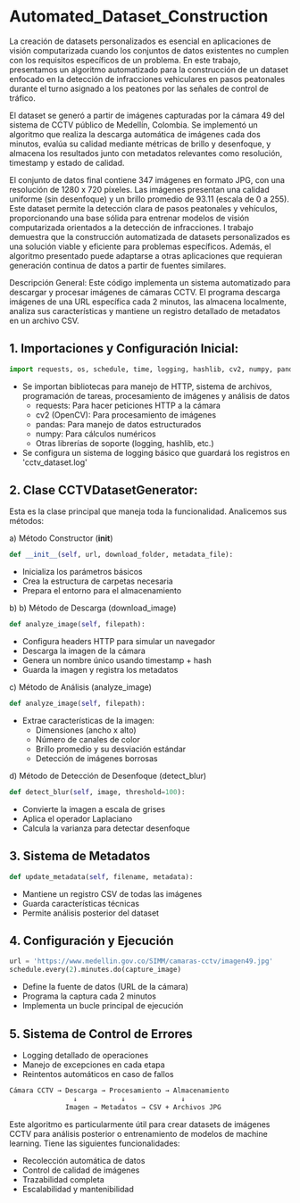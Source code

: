 # Automated_Dataset_Construction
La creación de datasets personalizados es esencial en aplicaciones de visión computarizada cuando los conjuntos de datos existentes no cumplen con los requisitos específicos de un problema. En este trabajo, presentamos un algoritmo automatizado para la construcción de un dataset enfocado en la detección de infracciones vehiculares en pasos peatonales durante el turno asignado a los peatones por las señales de control de tráfico.

El dataset se generó a partir de imágenes capturadas por la cámara 49 del sistema de CCTV público de Medellín, Colombia. Se implementó un algoritmo que realiza la descarga automática de imágenes cada dos minutos, evalúa su calidad mediante métricas de brillo y desenfoque, y almacena los resultados junto con metadatos relevantes como resolución, timestamp y estado de calidad.

El conjunto de datos final contiene 347 imágenes en formato JPG, con una resolución de 1280 x 720 píxeles. Las imágenes presentan una calidad uniforme (sin desenfoque) y un brillo promedio de 93.11 (escala de 0 a 255). Este dataset permite la detección clara de pasos peatonales y vehículos, proporcionando una base sólida para entrenar modelos de visión computarizada orientados a la detección de infracciones.
l trabajo demuestra que la construcción automatizada de datasets personalizados es una solución viable y eficiente para problemas específicos. Además, el algoritmo presentado puede adaptarse a otras aplicaciones que requieran generación continua de datos a partir de fuentes similares.

Descripción General:
Este código implementa un sistema automatizado para descargar y procesar imágenes de cámaras CCTV. El programa descarga imágenes de una URL específica cada 2 minutos, las almacena localmente, analiza sus características y mantiene un registro detallado de metadatos en un archivo CSV.


## 1. Importaciones y Configuración Inicial:

```python
import requests, os, schedule, time, logging, hashlib, cv2, numpy, pandas
```
- Se importan bibliotecas para manejo de HTTP, sistema de archivos, programación de tareas, procesamiento de imágenes y análisis de datos
  - requests: Para hacer peticiones HTTP a la cámara
  - cv2 (OpenCV): Para procesamiento de imágenes
  - pandas: Para manejo de datos estructurados
  - numpy: Para cálculos numéricos
  - Otras librerías de soporte (logging, hashlib, etc.)
- Se configura un sistema de logging básico que guardará los registros en 'cctv_dataset.log'

## 2. Clase CCTVDatasetGenerator:
Esta es la clase principal que maneja toda la funcionalidad. Analicemos sus métodos:

a) Método Constructor (__init__)

```python
def __init__(self, url, download_folder, metadata_file):
```
- Inicializa los parámetros básicos
- Crea la estructura de carpetas necesaria
- Prepara el entorno para el almacenamiento

b) b) Método de Descarga (download_image)
```python
def analyze_image(self, filepath):
```
- Configura headers HTTP para simular un navegador
- Descarga la imagen de la cámara
- Genera un nombre único usando timestamp + hash
- Guarda la imagen y registra los metadatos

c) Método de Análisis (analyze_image)
```python
def analyze_image(self, filepath):
```
- Extrae características de la imagen:
  - Dimensiones (ancho x alto)
  - Número de canales de color
  - Brillo promedio y su desviación estándar
  - Detección de imágenes borrosas
    
d) Método de Detección de Desenfoque (detect_blur)
```python
def detect_blur(self, image, threshold=100):
``` 
- Convierte la imagen a escala de grises
- Aplica el operador Laplaciano
- Calcula la varianza para detectar desenfoque

## 3. Sistema de Metadatos 
```python
def update_metadata(self, filename, metadata):
```
- Mantiene un registro CSV de todas las imágenes
- Guarda características técnicas
- Permite análisis posterior del dataset

## 4. Configuración y Ejecución
```python
url = 'https://www.medellin.gov.co/SIMM/camaras-cctv/imagen49.jpg'
schedule.every(2).minutes.do(capture_image)
```
- Define la fuente de datos (URL de la cámara)
- Programa la captura cada 2 minutos
- Implementa un bucle principal de ejecución

## 5. Sistema de Control de Errores
- Logging detallado de operaciones
- Manejo de excepciones en cada etapa
- Reintentos automáticos en caso de fallos

```Bash
Cámara CCTV → Descarga → Procesamiento → Almacenamiento
                ↓           ↓              ↓
              Imagen → Metadatos → CSV + Archivos JPG
```

Este algoritmo es particularmente útil para crear datasets de imágenes CCTV para análisis posterior o entrenamiento de modelos de machine learning. Tiene las siguientes funcionalidades:

- Recolección automática de datos
- Control de calidad de imágenes
- Trazabilidad completa
- Escalabilidad y mantenibilidad
